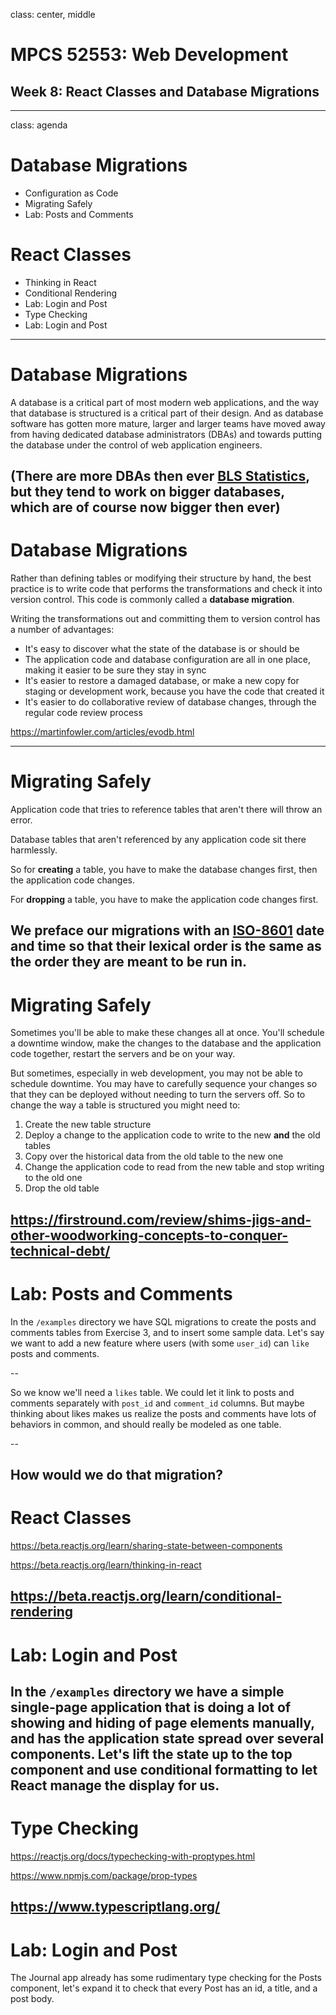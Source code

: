 class: center, middle

# MPCS 52553: Web Development
## Week 8: React Classes and Database Migrations
---

class: agenda

# Database Migrations
- Configuration as Code
- Migrating Safely
- Lab: Posts and Comments

# React Classes
- Thinking in React
- Conditional Rendering
- Lab: Login and Post
- Type Checking
- Lab: Login and Post
---

# Database Migrations

A database is a critical part of most modern web applications, and the way that
database is structured is a critical part of their design. And as database
software has gotten more mature, larger and larger teams have moved away from
having dedicated database administrators (DBAs) and towards putting the database
under the control of web application engineers.

(There are more DBAs then ever [BLS Statistics](https://www.bls.gov/ooh/computer-and-information-technology/database-administrators.htm#tab-1),
but they tend to work on bigger databases, which are of course now bigger then
ever)
---

# Database Migrations

Rather than defining tables or modifying their structure by hand, the best
practice is to write code that performs the transformations and check it into
version control. This code is commonly called a **database migration**.

Writing the transformations out and committing them to version control has a
number of advantages:
- It's easy to discover what the state of the database is or should be
- The application code and database configuration are all in one place, making
  it easier to be sure they stay in sync
- It's easier to restore a damaged database, or make a new copy for staging or
  development work, because you have the code that created it
- It's easier to do collaborative review of database changes, through the
  regular code review process

https://martinfowler.com/articles/evodb.html

---

# Migrating Safely

Application code that tries to reference tables that aren't there will throw an error.

Database tables that aren't referenced by any application code sit there harmlessly.

So for **creating** a table, you have to make the database changes first, then
the application code changes.

For **dropping** a table, you have to make the application code changes first.

We preface our migrations with an [ISO-8601](https://en.wikipedia.org/wiki/ISO_8601)
date and time so that their lexical order is the same as the order they are
meant to be run in.
---

# Migrating Safely

Sometimes you'll be able to make these changes all at once. You'll schedule a
downtime window, make the changes to the database and the application code
together, restart the servers and be on your way.

But sometimes, especially in web development, you may not be able to schedule
downtime. You may have to carefully sequence your changes so that they can be
deployed without needing to turn the servers off. So to change the way a table
is structured you might need to:
1. Create the new table structure
1. Deploy a change to the application code to write to the new **and** the old
  tables
1. Copy over the historical data from the old table to the new one
1. Change the application code to read from the new table and stop writing to
  the old one
1. Drop the old table

https://firstround.com/review/shims-jigs-and-other-woodworking-concepts-to-conquer-technical-debt/
---

# Lab: Posts and Comments

In the `/examples` directory we have SQL migrations to create the posts and
comments tables from Exercise 3, and to insert some sample data. Let's say we
want to add a new feature where users (with some `user_id`) can `like` posts and
comments.

--

So we know we'll need a `likes` table. We could let it link to posts and
comments separately with `post_id` and `comment_id` columns. But maybe thinking
about likes makes us realize the posts and comments have lots of behaviors in
common, and should really be modeled as one table.

--

How would we do that migration?
---

# React Classes

https://beta.reactjs.org/learn/sharing-state-between-components

https://beta.reactjs.org/learn/thinking-in-react

https://beta.reactjs.org/learn/conditional-rendering
---

# Lab: Login and Post

In the `/examples` directory we have a simple single-page application that is
doing a lot of showing and hiding of page elements manually, and has the
application state spread over several components. Let's lift the state up to the
top component and use conditional formatting to let React manage the display for
us.
---

# Type Checking

https://reactjs.org/docs/typechecking-with-proptypes.html

https://www.npmjs.com/package/prop-types

https://www.typescriptlang.org/
---

# Lab: Login and Post

The Journal app already has some rudimentary type checking for the Posts
component, let's expand it to check that every Post has an id, a title, and a
post body.
